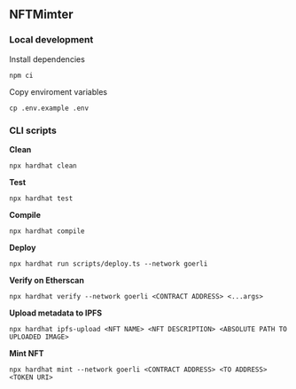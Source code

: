 ## NFTMimter

### Local development

Install dependencies

`npm ci`

Copy enviroment variables

`cp .env.example .env`

### CLI scripts

**Clean**

`npx hardhat clean`

**Test**

`npx hardhat test`

**Compile**

`npx hardhat compile`

**Deploy**

`npx hardhat run scripts/deploy.ts --network goerli`

**Verify on Etherscan**

`npx hardhat verify --network goerli <CONTRACT ADDRESS> <...args>`

**Upload metadata to IPFS**

`npx hardhat ipfs-upload <NFT NAME> <NFT DESCRIPTION> <ABSOLUTE PATH TO UPLOADED IMAGE>`

**Mint NFT**

`npx hardhat mint --network goerli <CONTRACT ADDRESS> <TO ADDRESS> <TOKEN URI>`
